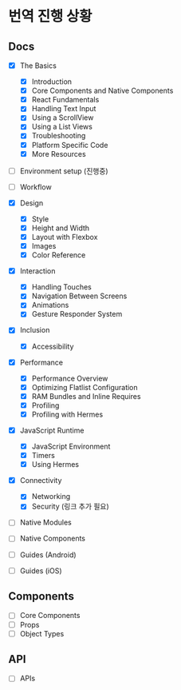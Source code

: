 # 번역 진행 상황

## Docs

- [x] The Basics
  - [x] Introduction
  - [x] Core Components and Native Components
  - [x] React Fundamentals
  - [x] Handling Text Input
  - [x] Using a ScrollView
  - [x] Using a List Views
  - [x] Troubleshooting
  - [x] Platform Specific Code
  - [x] More Resources
- [ ] Environment setup (진행중)
- [ ] Workflow
- [x] Design
  - [x] Style 
  - [x] Height and Width
  - [x] Layout with Flexbox
  - [x] Images
  - [x] Color Reference
- [x] Interaction
  - [x] Handling Touches
  - [x] Navigation Between Screens
  - [x] Animations
  - [x] Gesture Responder System
- [x] Inclusion
  - [x] Accessibility
- [x] Performance
  - [x] Performance Overview
  - [x] Optimizing Flatlist Configuration
  - [x] RAM Bundles and Inline Requires
  - [x] Profiling
  - [x] Profiling with Hermes
- [x] JavaScript Runtime
  - [x] JavaScript Environment
  - [x] Timers
  - [x] Using Hermes
- [x] Connectivity
  - [x] Networking
  - [x] Security (링크 추가 필요) 
- [ ] Native Modules 
- [ ] Native Components
- [ ] Guides (Android)
- [ ] Guides (iOS)


## Components
- [ ] Core Components
- [ ] Props
- [ ] Object Types

## API
- [ ] APIs
